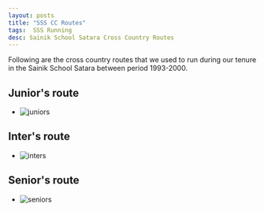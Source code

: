 ```yaml
---
layout: posts
title: "SSS CC Routes"
tags:  SSS Running
desc: Sainik School Satara Cross Country Routes
---
```


Following are the cross country routes that we used to run during our tenure in
the Sainik School Satara between period 1993-2000.

## Junior's route
* ![juniors](/blog/assets/images/ccRoutes/SSSJuniors.jpeg)

## Inter's route
* ![inters](/blog/assets/images/ccRoutes/SSSInters.jpeg)

## Senior's route
* ![seniors](/blog/assets/images/ccRoutes/SSSSeniors.jpeg)
